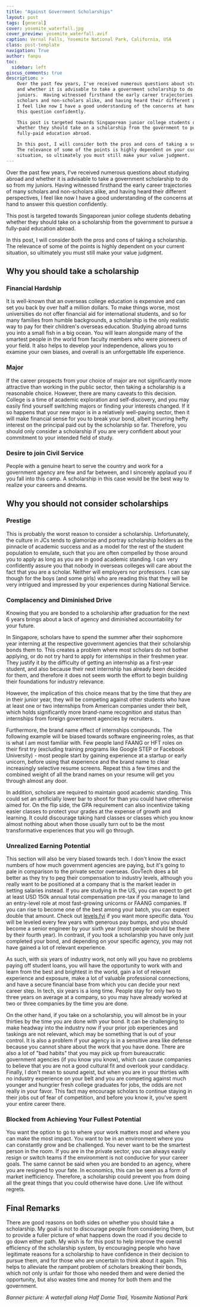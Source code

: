 ```yaml
---
title: "Against Government Scholarships"
layout: post
tags: [general]
cover: yosemite_waterfall.jpg
cover_preview: yosemite_waterfall.avif
caption: Vernal Falls, Yosemite National Park, California, USA
class: post-template
navigation: True
author: fanpu
toc:
  sidebar: left
giscus_comments: true
description: >
    Over the past few years, I've received numerous questions about studying abroad
    and whether it is advisable to take a government scholarship to do so from my
    juniors.  Having witnessed firsthand the early career trajectories of many
    scholars and non-scholars alike, and having heard their different perspectives,
    I feel like now I have a good understanding of the concerns at hand to answer
    this question confidently. 

    This post is targeted towards Singaporean junior college students debating
    whether they should take on a scholarship from the government to pursue a
    fully-paid education abroad. 

    In this post, I will consider both the pros and cons of taking a scholarship.
    The relevance of some of the points is highly dependent on your current
    situation, so ultimately you must still make your value judgment.
---
```


Over the past few years, I've received numerous questions about studying abroad and whether it is advisable to take a government scholarship to do so from my juniors. 
Having witnessed firsthand the early career trajectories of many scholars and non-scholars alike, and having heard their different perspectives, I feel like now I have a good understanding of the concerns at hand to answer this question confidently. 

This post is targeted towards Singaporean junior college students debating whether they should take on a scholarship from the government to pursue a fully-paid education abroad. 

In this post, I will consider both the pros and cons of taking a scholarship. The relevance of some of the points is highly dependent on your current situation, so ultimately you must still make your value judgment.

## Why you should take a scholarship
### Financial Hardship

It is well-known that an overseas college education is expensive and can set you back by over half a million dollars. To make things worse, most universities do not offer financial aid for international students, and so for many families from humble backgrounds, a scholarship is the only realistic way to pay for their children's overseas education. Studying abroad turns you into a small fish in a big ocean. You will learn alongside many of the smartest people in the world from faculty members who were pioneers of your field. It also helps to develop your independence, allows you to examine your own biases, and overall is an unforgettable life experience.

### Major
If the career prospects from your choice of major are not significantly more attractive than working in the public sector, then taking a scholarship is a reasonable choice. However, there are many caveats to this decision. College is a time of academic exploration and self-discovery, and you may easily find yourself switching majors or finding your interests changed. If it so happens that your new major is in a relatively well-paying sector, then it will make financial sense for you to break your bond, albeit incurring hefty interest on the principal paid out by the scholarship so far. Therefore, you should only consider a scholarship if you are very confident about your commitment to your intended field of study.

### Desire to join Civil Service
People with a genuine heart to serve the country and work for a government agency are few and far between, and I sincerely applaud you if you fall into this camp. A scholarship in this case would be the best way to realize your careers and dreams.

## Why you should not consider scholarships

### Prestige

This is probably the worst reason to consider a scholarship. Unfortunately, the culture in JCs tends to glamorize and portray scholarship holders as the pinnacle of academic success and as a model for the rest of the student population to emulate, such that you are often compelled by those around you to apply as long as you are in good academic standing. I can very confidently assure you that nobody in overseas colleges will care about the fact that you are a scholar. Neither will employers nor professors. I can say though for the boys (and some girls) who are reading this that they will be very intrigued and impressed by your experiences during National Service. 

### Complacency and Diminished Drive
Knowing that you are bonded to a scholarship after graduation for the next 6 years brings about a lack of agency and diminished accountability for your future.

In Singapore, scholars have to spend the summer after their sophomore year interning at the respective government agencies that their scholarship bonds them to. 
This creates a problem where most scholars do not bother applying, or do not try hard to apply for internships in their freshmen year. They justify it by the difficulty of getting an internship as a first-year student, and also because their next internship has already been decided for them, and therefore it does not seem worth the effort to begin building their foundations for industry relevance. 

However, the implication of this choice means that by the time that they are in their junior year, they will be competing against other students who have at least one or two internships from American companies under their belt, which holds significantly more brand-name recognition and status than internships from foreign government agencies by recruiters.

Furthermore, the brand name effect of internships compounds. The following example will be biased towards software engineering roles, as that is what I am most familiar with. Few people land FAANG or HFT roles on their first try (excluding training programs like Google STEP or Facebook University) - most people start by gaining experience at a startup or early unicorn, before using that experience and the brand name to clear increasingly selective resume screens. Repeat this a few times and the combined weight of all the brand names on your resume will get you through almost any door. 

In addition, scholars are required to maintain good academic standing. This could set an artificially lower bar to shoot for than you could have otherwise aimed for. On the flip side, the GPA requirement can also incentivize taking easier classes to protect your grades at the expense of growth and learning. It could discourage taking hard classes or classes which you know almost nothing about when those usually turn out to be the most transformative experiences that you will go through. 

### Unrealized Earning Potential
This section will also be very biased towards tech. I don't know the exact numbers of how much government agencies are paying, but it's going to pale in comparison to the private sector overseas. GovTech does a bit better as they try to peg their compensation to industry levels, although you really want to be positioned at a company that is the market leader in setting salaries instead. If you are studying in the US, you can expect to get at least USD 150k annual total compensation pre-tax if you manage to land an entry-level role at most fast-growing unicorns or FAANG companies. If you can rise to become one of the best among your batch, you can expect double that amount. Check out [levels.fyi](https://levels.fyi) if you want more specific data. You will be leveled every few years with generous pay bumps, and you should become a senior engineer by your sixth year (most people should be there by their fourth year). In contrast, if you took a scholarship you have only just completed your bond, and depending on your specific agency, you may not have gained a lot of relevant experience.

As such, with six years of industry work, not only will you have no problems paying off student loans, you will have the opportunity to work with and learn from the best and brightest in the world, gain a lot of relevant experience and exposure, make a lot of valuable professional connections, and have a secure financial base from which you can decide your next career step. In tech, six years is a long time. People stay for only two to three years on average at a company, so you may have already worked at two or three companies by the time you are done.

On the other hand, if you take on a scholarship, you will almost be in your thirties by the time you are done with your bond. It can be challenging to make headway into the industry now if your prior job experiences and taskings are not relevant, which may be something that is out of your control. 
It is also a problem if your agency is in a sensitive area like defense because you cannot share about the work that you have done. There are also a lot of "bad habits" that you may pick up from bureaucratic government agencies (if you know you know), which can cause companies to believe that you are not a good cultural fit and overlook your candidacy. Finally, I don't mean to sound ageist, but when you are in your thirties with no industry experience on your belt and you are competing against much younger and hungrier fresh college graduates for jobs, the odds are not really in your favor. This fact may encourage scholars to continue staying in their jobs out of fear of competition, and before you know it, you've spent your entire career there.

### Blocked from Achieving Your Fullest Potential
You want the option to go to where your work matters most and where you can make the most impact. You want to be in an environment where you can constantly grow and be challenged. You never want to be the smartest person in the room. If you are in the private sector, you can always easily resign or switch teams if the environment is not conducive for your career goals. The same cannot be said when you are bonded to an agency, where you are resigned to your fate. In economics, this can be seen as a form of market inefficiency. Therefore, a scholarship could prevent you from doing all the great things that you could otherwise have done. Live life without regrets.

## Final Remarks
There are good reasons on both sides on whether you should take a scholarship. My goal is not to discourage people from considering them, but to provide a fuller picture of what happens down the road if you decide to go down either path. My wish is for this post to help improve the overall efficiency of the scholarship system, by encouraging people who have legitimate reasons for a scholarship to have confidence in their decision to pursue them, and for those who are uncertain to think about it again. This helps to alleviate the rampant problem of scholars breaking their bonds, which not only is unfair for those who needed them and were denied the opportunity, but also wastes time and money for both them and the government.

*Banner picture: A waterfall along Half Dome Trail, Yosemite National Park*